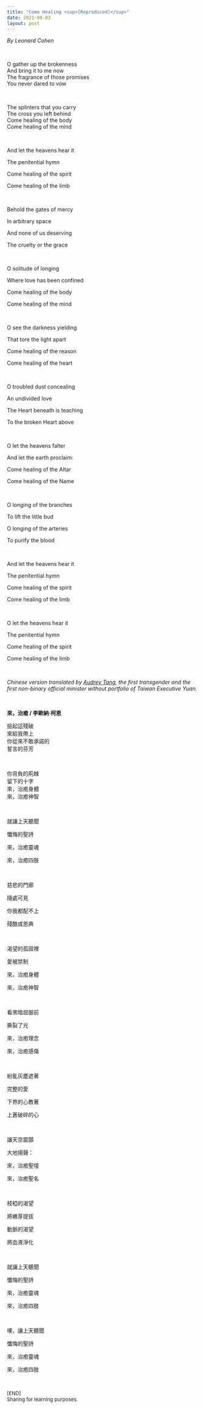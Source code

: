 ```yaml
---
title: "Come Healing <sup>[Reproduced]</sup>"
date: 2021-08-03
layout: post
---
```


*By Leonard Cohen*  

<br/>

O gather up the brokenness  
And bring it to me now  
The fragrance of those promises  
You never dared to vow  

<br/>

The splinters that you carry  
The cross you left behind  
Come healing of the body  
Come healing of the mind  

<br/>

And let the heavens hear it

The penitential hymn

Come healing of the spirit

Come healing of the limb

<br/>

Behold the gates of mercy

In arbitrary space

And none of us deserving

The cruelty or the grace

<br/>

O solitude of longing

Where love has been confined

Come healing of the body

Come healing of the mind

<br/>

O see the darkness yielding

That tore the light apart

Come healing of the reason

Come healing of the heart

<br/>

O troubled dust concealing

An undivided love

The Heart beneath is teaching

To the broken Heart above

<br/>

O let the heavens falter

And let the earth proclaim:

Come healing of the Altar

Come healing of the Name

<br/>

O longing of the branches

To lift the little bud

O longing of the arteries

To purify the blood

<br/>

And let the heavens hear it

The penitential hymn

Come healing of the spirit

Come healing of the limb

<br/>

O let the heavens hear it

The penitential hymn

Come healing of the spirit

Come healing of the limb

<br>

*Chinese version translated by [Audrey Tang](https://en.wikipedia.org/wiki/Audrey_Tang), the first transgender and the first non-binary official minister without portfolio of Taiwan Executive Yuan.*

<br>

**來，治癒 / 李歐納·柯恩**

撿起這殘破  
來給我帶上  
你從來不敢承諾的  
誓言的芬芳  

<br/>

你背負的荊棘  
留下的十字  
來，治癒身體  
來，治癒神智  

<br/>

就讓上天聽聞

懺悔的聖詩

來，治癒靈魂

來，治癒四肢

<br/>

慈悲的門廊

隨處可見

你我都配不上

殘酷或恩典

<br/>

渴望的孤寂裡

愛被禁制

來，治癒身體

來，治癒神智

<br/>

看黑暗屈服前

撕裂了光

來，治癒理念

來，治癒感傷

<br/>

紛亂灰塵遮著

完整的愛

下界的心教著

上蒼破碎的心

<br/>

讓天空震顫

大地揚聲：

來，治癒聖壇

來，治癒聖名

<br/>

枝椏的渴望

將嫩芽提拔

動脈的渴望

將血液淨化

<br/>

就讓上天聽聞

懺悔的聖詩

來，治癒靈魂

來，治癒四肢

<br/>

噢，讓上天聽聞

懺悔的聖詩

來，治癒靈魂

來，治癒四肢

<br>
<p>
<font size="2">
[END]
<br/>
Sharing for learning purposes.
</font>
</p>
